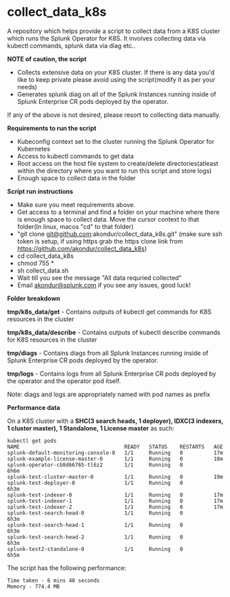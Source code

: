 # collect_data_k8s

A repository which helps provide a script to collect data from a K8S cluster which runs the Splunk Operator for K8S. It involves collecting data via kubectl commands, splunk data via diag etc..

**NOTE of caution, the script**
- Collects extensive data on your K8S cluster. If there is any data you'd like to keep private please avoid using the script(modify it as per your needs)
- Generates splunk diag on all of the Splunk Instances running inside of Splunk Enterprise CR pods deployed by the operator. 

If any of the above is not desired, please resort to collecting data manually.

**Requirements to run the script**

- Kubeconfig context set to the cluster running the Splunk Operator for Kubernetes
- Access to kubectl commands to get data
- Root access on the host file system to create/delete directories(atleast within the directory where you want to run this script and store logs)
- Enough space to collect data in the folder

**Script run instructions**

- Make sure you meet requirements above.
- Get access to a terminal and find a folder on your machine where there is enough space to collect data. Move the cursor context to that folder(In linux, macos "cd" to that folder)
- "git clone git@github.com:akondur/collect_data_k8s.git" (make sure ssh token is setup, if using https grab the https clone link from https://github.com/akondur/collect_data_k8s)
- cd collect_data_k8s
- chmod 755 *
- sh collect_data.sh
- Wait till you see the message "All data requried collected"
- Email akondur@splunk.com if you see any issues, good luck!

**Folder breakdown**

**tmp/k8s_data/get** - Contains outputs of kubectl get commands for K8S resources in the cluster

**tmp/k8s_data/describe** - Contains outputs of kubectl describe commands for K8S resources in the cluster

**tmp/diags** - Contains diags from all Splunk Instances running inside of Splunk Enterprise CR pods deployed by the operator. 

**tmp/logs** - Contains logs from all Splunk Enterprise CR pods deployed by the operator and the operator pod itself. 

Note: diags and logs are appropriately named with pod names as prefix

**Performance data**

On a K8S cluster with a **SHC(3 search heads, 1 deployer), IDXC(3 indexers, 1 cluster master), 1 Standalone, 1 License master** as such:

```
kubectl get pods
NAME                                  READY   STATUS    RESTARTS   AGE
splunk-default-monitoring-console-0   1/1     Running   0          17m
splunk-example-license-master-0       1/1     Running   0          18m
splunk-operator-cb8d66765-tl6z2       1/1     Running   0          6h6m
splunk-test-cluster-master-0          1/1     Running   0          19m
splunk-test-deployer-0                1/1     Running   0          6h3m
splunk-test-indexer-0                 1/1     Running   0          17m
splunk-test-indexer-1                 1/1     Running   0          17m
splunk-test-indexer-2                 1/1     Running   0          17m
splunk-test-search-head-0             1/1     Running   0          6h3m
splunk-test-search-head-1             1/1     Running   0          6h3m
splunk-test-search-head-2             1/1     Running   0          6h3m
splunk-test2-standalone-0             1/1     Running   0          6h5m
```

The script has the following performance:

```
Time taken - 6 mins 40 seconds
Memory - 774.4 MB
```